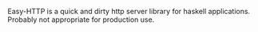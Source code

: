 Easy-HTTP is a quick and dirty http server library for haskell applications.  Probably not appropriate for production use.